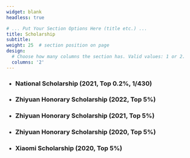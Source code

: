 ```yaml
---
widget: blank
headless: true

# ... Put Your Section Options Here (title etc.) ...
title: Scholarship
subtitle:
weight: 25  # section position on page
design:
  # Choose how many columns the section has. Valid values: 1 or 2.
  columns: '2'
---
```


- ### **National Scholarship (2021, Top 0.2%, 1/430)**




- ### **Zhiyuan Honorary Scholarship (2022, Top 5%)**




- ### **Zhiyuan Honorary Scholarship (2021, Top 5%)**




- ### **Zhiyuan Honorary Scholarship (2020, Top 5%)**




- ### **Xiaomi Scholarship (2020, Top 5%)**
